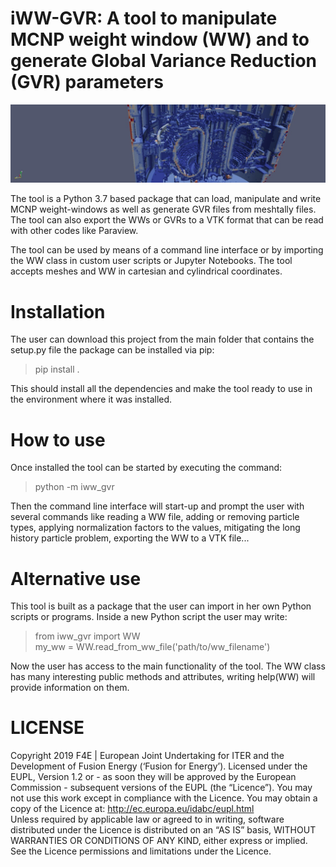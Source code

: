 # iWW-GVR: A tool to manipulate MCNP weight window (WW) and to generate Global Variance Reduction (GVR) parameters

![Python Logo](docs/img/WWpic.png "Sample inline image")

The tool is a Python 3.7 based package that can load, manipulate and write MCNP weight-windows
as well as generate GVR files from meshtally files. The tool can also export the WWs or GVRs
to a VTK format that can be read with other codes like Paraview.

The tool can be used by means of a command line interface or by importing the WW class in 
custom user scripts or Jupyter Notebooks. The tool accepts meshes and WW in cartesian and 
cylindrical coordinates.

# Installation
The user can download this project from the main folder that contains the setup.py file the 
package can be installed via pip:
> pip install .

This should install all the dependencies and make the tool ready to use in the environment 
where it was installed.

# How to use
Once installed the tool can be started by executing the command:
> python -m iww_gvr

Then the command line interface will start-up and prompt the user with several commands like
reading a WW file, adding or removing particle types, applying normalization factors to the
values, mitigating the long history particle problem, exporting the WW to a VTK file...

# Alternative use
This tool is built as a package that the user can import in her own Python scripts or 
programs. Inside a new Python script the user may write:
> from iww_gvr import WW\
> my_ww = WW.read_from_ww_file('path/to/ww_filename')

Now the user has access to the main functionality of the tool. The WW class has many 
interesting public methods and attributes, writing help(WW) will provide information on them.

# LICENSE
Copyright 2019 F4E | European Joint Undertaking for ITER and the Development of Fusion 
Energy (‘Fusion for Energy’). Licensed under the EUPL, Version 1.2 or - as soon they will
be approved by the European Commission - subsequent versions of the EUPL (the “Licence”).
You may not use this work except in compliance with the Licence. You may obtain a copy of
the Licence at: http://ec.europa.eu/idabc/eupl.html   
Unless required by applicable law or agreed to in writing, software distributed under
the Licence is distributed on an “AS IS” basis, WITHOUT WARRANTIES OR CONDITIONS OF ANY KIND,
either express or implied. See the Licence permissions and limitations under the Licence.

[src]: https://github.com/Radiation-Transport/iWW-GVR
